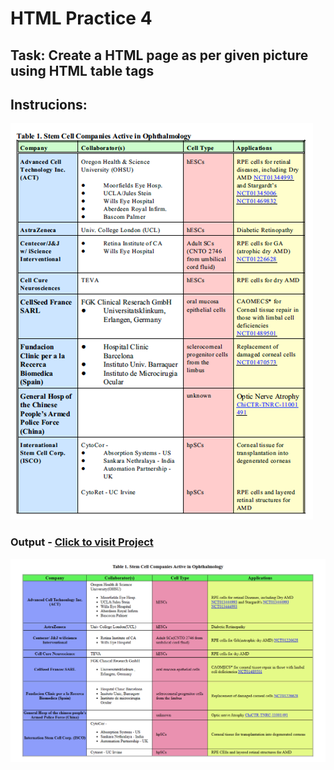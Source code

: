 # HTML Practice 4

## Task: Create a HTML page as per given picture using HTML table tags

Instrucions: 
- 

![AIM](image.png)

### Output - [Click to visit Project](https://ravi-patel57144.github.io/Cybercom/HTML/Practice_4)

![Output](image-1.png)